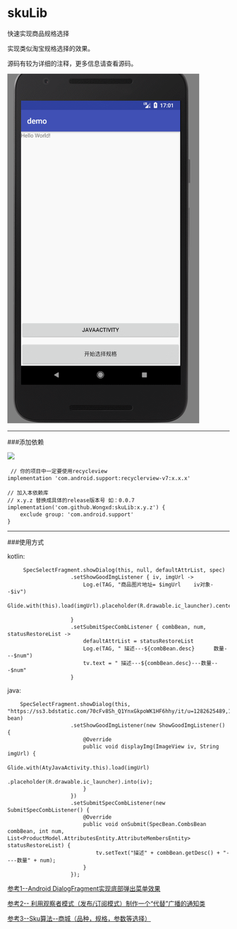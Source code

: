 # skuLib



快速实现商品规格选择

实现类似淘宝规格选择的效果。


源码有较为详细的注释，更多信息请查看源码。


![演示](/art/demo.gif)

***

###添加依赖

[![](https://jitpack.io/v/Wongxd/skuLib.svg)](https://jitpack.io/#Wongxd/skuLib)
      
     // 你的项目中一定要使用recycleview
    implementation 'com.android.support:recyclerview-v7:x.x.x'

    // 加入本依赖库
 	// x.y.z 替换成具体的release版本号 如：0.0.7
	implementation('com.github.Wongxd:skuLib:x.y.z') { 
		exclude group: 'com.android.support'
    }





***
###使用方式
  
 kotlin:

 		 SpecSelectFragment.showDialog(this, null, defaultAttrList, spec)
                        .setShowGoodImgListener { iv, imgUrl ->
                            Log.e(TAG, "商品图片地址= $imgUrl    iv对象--$iv")
                            Glide.with(this).load(imgUrl).placeholder(R.drawable.ic_launcher).centerCrop().into(iv)

                        }
                        .setSubmitSpecCombListener { combBean, num, statusRestoreList ->
                            defaultAttrList = statusRestoreList
                            Log.e(TAG, " 描述---${combBean.desc}      数量---$num")
                            tv.text = " 描述---${combBean.desc}---数量---$num"
                        }



java:


		SpecSelectFragment.showDialog(this, "https://ss3.bdstatic.com/70cFv8Sh_Q1YnxGkpoWK1HF6hhy/it/u=1282625489,100434574&fm=27&gp=0.jpg", bean)
                        .setShowGoodImgListener(new ShowGoodImgListener() {
                            @Override
                            public void displayImg(ImageView iv, String imgUrl) {
                                Glide.with(AtyJavaActivity.this).load(imgUrl)
                                        .placeholder(R.drawable.ic_launcher).into(iv);
                            }
                        })
                        .setSubmitSpecCombListener(new SubmitSpecCombListener() {
                            @Override
                            public void onSubmit(SpecBean.CombsBean combBean, int num, List<ProductModel.AttributesEntity.AttributeMembersEntity> statusRestoreList) {
                                tv.setText("描述" + combBean.getDesc() + "----数量" + num);
                            }
                        });





















[参考1--Android DialogFragment实现底部弹出菜单效果](http://blog.csdn.net/wbwjx/article/details/50507344)

[参考2-- 利用观察者模式（发布/订阅模式）制作一个“代替”广播的通知类](http://blog.csdn.net/chengliang0315/article/details/53381539)

[参考3--Sku算法--商城（品种，规格，参数等选择）](http://blog.csdn.net/u012589795/article/details/53304287)
